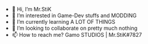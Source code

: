 - 👋 Hi, I’m Mr.StiK
- 👀 I’m interested in Game-Dev stuffs and MODDING
- 🌱 I’m currently learning A LOT OF THINGS
- 💞️ I’m looking to collaborate on pretty much nothing
- 📫 How to reach me? Gamo STUDIOS | Mr.StiK#7827

<!---
Gamo-Stusios/Gamo-Stusios is a ✨ special ✨ repository because its `README.md` (this file) appears on your GitHub profile.
You can click the Preview link to take a look at your changes.
--->
